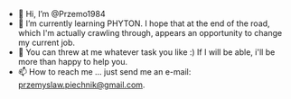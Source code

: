- 👋 Hi, I’m @Przemo1984
- 🌱 I’m currently learning PHYTON. I hope that at the end of the road, which I'm actually crawling through, appears an opportunity to change my current job.
- 💞️ You can threw at me whatever task you like :) If I will be able, i'll be more than happy to help you.
- 📫 How to reach me ... just send me an e-mail: przemyslaw.piechnik@gmail.com.

<!---
Przemo1984/Przemo1984 is a ✨ special ✨ repository because its `README.md` (this file) appears on your GitHub profile.
You can click the Preview link to take a look at your changes.
--->
